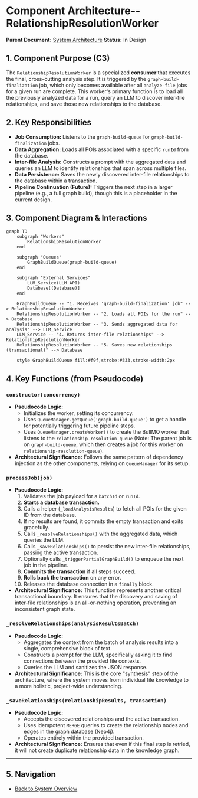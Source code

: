 # Component Architecture-- RelationshipResolutionWorker

**Parent Document:** [System Architecture](./system_overview.md)
**Status:** In Design

## 1. Component Purpose (C3)

The `RelationshipResolutionWorker` is a specialized **consumer** that executes the final, cross-cutting analysis step. It is triggered by the `graph-build-finalization` job, which only becomes available after all `analyze-file` jobs for a given run are complete. This worker's primary function is to load all the previously analyzed data for a run, query an LLM to discover inter-file relationships, and save those new relationships to the database.

## 2. Key Responsibilities

-   **Job Consumption:** Listens to the `graph-build-queue` for `graph-build-finalization` jobs.
-   **Data Aggregation:** Loads all POIs associated with a specific `runId` from the database.
-   **Inter-file Analysis:** Constructs a prompt with the aggregated data and queries an LLM to identify relationships that span across multiple files.
-   **Data Persistence:** Saves the newly discovered inter-file relationships to the database within a transaction.
-   **Pipeline Continuation (Future):** Triggers the next step in a larger pipeline (e.g., a full graph build), though this is a placeholder in the current design.

## 3. Component Diagram & Interactions

```mermaid
graph TD
    subgraph "Workers"
        RelationshipResolutionWorker
    end

    subgraph "Queues"
        GraphBuildQueue(graph-build-queue)
    end
    
    subgraph "External Services"
        LLM_Service(LLM API)
        Database[(Database)]
    end

    GraphBuildQueue -- "1. Receives 'graph-build-finalization' job" --> RelationshipResolutionWorker
    RelationshipResolutionWorker -- "2. Loads all POIs for the run" --> Database
    RelationshipResolutionWorker -- "3. Sends aggregated data for analysis" --> LLM_Service
    LLM_Service -- "4. Returns inter-file relationships" --> RelationshipResolutionWorker
    RelationshipResolutionWorker -- "5. Saves new relationships (transactional)" --> Database

    style GraphBuildQueue fill:#f9f,stroke:#333,stroke-width:2px
```

## 4. Key Functions (from Pseudocode)

### `constructor(concurrency)`
-   **Pseudocode Logic:**
    -   Initializes the worker, setting its concurrency.
    -   Uses `QueueManager.getQueue('graph-build-queue')` to get a handle for potentially triggering future pipeline steps.
    -   Uses `QueueManager.createWorker()` to create the BullMQ worker that listens to the `relationship-resolution-queue` (Note: The parent job is on `graph-build-queue`, which then creates a job for this worker on `relationship-resolution-queue`).
-   **Architectural Significance:** Follows the same pattern of dependency injection as the other components, relying on `QueueManager` for its setup.

### `processJob(job)`
-   **Pseudocode Logic:**
    1.  Validates the job payload for a `batchId` or `runId`.
    2.  **Starts a database transaction.**
    3.  Calls a helper (`_loadAnalysisResults`) to fetch all POIs for the given ID from the database.
    4.  If no results are found, it commits the empty transaction and exits gracefully.
    5.  Calls `_resolveRelationships()` with the aggregated data, which queries the LLM.
    6.  Calls `_saveRelationships()` to persist the new inter-file relationships, passing the active transaction.
    7.  Optionally calls `_triggerPartialGraphBuild()` to enqueue the next job in the pipeline.
    8.  **Commits the transaction** if all steps succeed.
    9.  **Rolls back the transaction** on any error.
    10. Releases the database connection in a `finally` block.
-   **Architectural Significance:** This function represents another critical transactional boundary. It ensures that the discovery and saving of inter-file relationships is an all-or-nothing operation, preventing an inconsistent graph state.

### `_resolveRelationships(analysisResultsBatch)`
-   **Pseudocode Logic:**
    -   Aggregates the context from the batch of analysis results into a single, comprehensive block of text.
    -   Constructs a prompt for the LLM, specifically asking it to find connections *between* the provided file contexts.
    -   Queries the LLM and sanitizes the JSON response.
-   **Architectural Significance:** This is the core "synthesis" step of the architecture, where the system moves from individual file knowledge to a more holistic, project-wide understanding.

### `_saveRelationships(relationshipResults, transaction)`
-   **Pseudocode Logic:**
    -   Accepts the discovered relationships and the active transaction.
    -   Uses idempotent `MERGE` queries to create the relationship nodes and edges in the graph database (Neo4j).
    -   Operates entirely within the provided transaction.
-   **Architectural Significance:** Ensures that even if this final step is retried, it will not create duplicate relationship data in the knowledge graph.

---

## 5. Navigation

-   [Back to System Overview](./system_overview.md)
